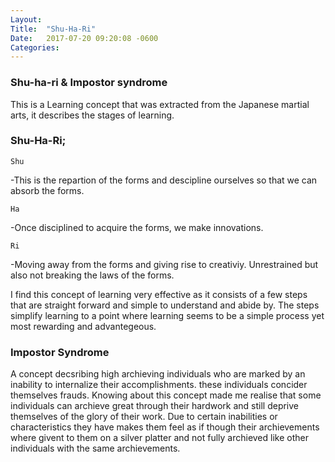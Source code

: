 ```yaml
---
Layout:	
Title:	"Shu-Ha-Ri"
Date:	2017-07-20 09:20:08 -0600
Categories:	
---
```


### Shu-ha-ri & Impostor syndrome

This is a Learning concept that was extracted from the Japanese martial arts, it describes the stages of learning.
### Shu-Ha-Ri;

	Shu
-This is the repartion of the forms and descipline ourselves so that we can absorb the forms.
	
	Ha
-Once disciplined to acquire the forms, we make innovations.
	
	Ri
-Moving away from the forms and giving rise to creativiy. Unrestrained but also not breaking the laws of the forms.

I find this concept of learning very effective as it consists of a few steps that are straight forward and simple to understand and abide by. The steps simplify learning to a point where learning seems to be a simple process yet most rewarding and advantegeous.

### Impostor Syndrome
A concept decsribing high archieving individuals who are marked by  an inability to internalize their accomplishments.
these individuals concider themselves frauds. 
Knowing about this concept made me realise that some individuals can archieve great through their hardwork and still deprive themselves of the glory of their work. Due to certain inabilities or characteristics they have makes them feel as if though their archievements where givent to them on a silver platter and not fully archieved like other individuals with the same archievements. 
